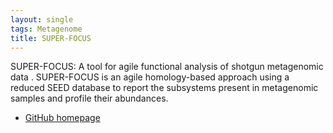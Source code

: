 ```yaml
---
layout: single
tags: Metagenome 
title: SUPER-FOCUS
---
```


SUPER-FOCUS: A tool for agile functional analysis of shotgun metagenomic data <!--more-->. SUPER-FOCUS is 
an agile homology-based approach using a reduced SEED database to report the subsystems 
present in metagenomic samples and profile their abundances.

 - [GitHub homepage](https://github.com/metageni/SUPER-FOCUS)
